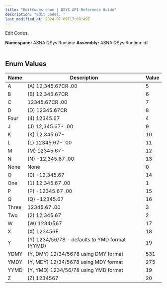 ```yaml
---
title: "EditCodes enum | QSYS API Reference Guide"
description: "Edit Codes. "
last_modified_at: 2024-07-09T17:00:49Z
---
```


Edit Codes.

**Namespace:** ASNA.QSys.Runtime
**Assembly:** ASNA.QSys.Runtime.dll
<br>
<br>

## Enum Values

| Name | Description | Value
| --- | --- | --- 
| A | (A)  12,345.67CR .00 | 5 |
| B | (B)  12,345.67CR     | 6 |
| C | 12345.67CR .00 | 7 |
| D | (D)   12345.67CR     | 8 |
| Four | (4)   12345.67       | 4 |
| J | (J)  12,345.67-  .00 | 9 |
| K | (K)  12,345.67-      | 10 |
| L | (L)   12345.67-  .00 | 11 |
| M | (M)   12345.67-      | 12 |
| N | (N) -12,345.67   .00 | 13 |
| None | None | 0 |
| O | (0) -12,345.67       | 14 |
| One | (1)  12,345.67   .00 | 1 |
| P | (P)  -12345.67   .00 | 15 |
| Q | (Q)  -12345.67       | 16 |
| Three | 12345.67   .00 | 3 |
| Two | (2)  12,345.67       | 2 |
| W | (W)  1234/567        | 17 |
| X | (X)  123456F         | 18 |
| Y | (Y)  1234/56/78 - defaults to YMD format (YYMD) | 19 |
| YDMY | (Y, DMY)  12/34/5678 using DMY format | 531 |
| YMDY | (Y, MDY)  12/34/5678 using MDY format | 275 |
| YYMD | (Y, YMD)  1234/56/78 using YMD format      | 19 |
| Z | (Z)   1234567        | 20 |
